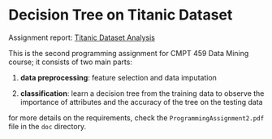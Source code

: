# Decision Tree on Titanic Dataset

Assignment report: [Titanic Dataset Analysis](https://kent-lee.github.io/decision-tree/)

This is the second programming assignment for CMPT 459 Data Mining course; it consists of two main parts:

1. **data preprocessing**: feature selection and data imputation

2. **classification**: learn a decision tree from the training data to observe the importance of attributes and the accuracy of the tree on the testing data

for more details on the requirements, check the `ProgrammingAssignment2.pdf` file in the `doc` directory.